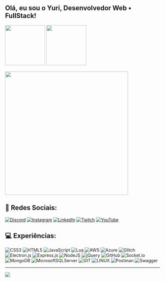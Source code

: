 ## Olá, eu sou o Yuri, Desenvolvedor Web • FullStack!

<div>
  <img height="130em" src="https://github-readme-stats.vercel.app/api?username=yuridv&theme=midnight-purple&hide_border=true&include_all_commits=true&count_private=true">
  <img height="130em" src="https://github-readme-stats.vercel.app/api/top-langs/?username=yuridv&theme=midnight-purple&hide_border=true&include_all_commits=true&count_private=true&layout=compact">
</div>
<br/>
<div>
  <img width="400em" src="https://github-readme-streak-stats.herokuapp.com/?user=yuridv&theme=midnight-purple&hide_border=true">
</div>

## 📸 Redes Sociais:
[![Discord](https://img.shields.io/badge/Discord-%237289DA.svg?logo=discord&logoColor=white)](https://discord.gg/https://discord.gg/Vy22Bk8qm8) [![Instagram](https://img.shields.io/badge/Instagram-%23E4405F.svg?logo=Instagram&logoColor=white)](https://instagram.com/https://www.instagram.com/yuri.develop) [![LinkedIn](https://img.shields.io/badge/LinkedIn-%230077B5.svg?logo=linkedin&logoColor=white)](https://linkedin.com/in/https://www.linkedin.com/in/yuri-eduardo-40a5b0290/) [![Twitch](https://img.shields.io/badge/Twitch-%239146FF.svg?logo=Twitch&logoColor=white)](https://twitch.tv/https://www.twitch.tv/mrdragonzin) [![YouTube](https://img.shields.io/badge/YouTube-%23FF0000.svg?logo=YouTube&logoColor=white)](https://youtube.com/@www.youtube.com/@yuri.developer) 

## 💻 Experiências:
![CSS3](https://img.shields.io/badge/css3-%231572B6.svg?style=flat&logo=css3&logoColor=white) ![HTML5](https://img.shields.io/badge/html5-%23E34F26.svg?style=flat&logo=html5&logoColor=white) ![JavaScript](https://img.shields.io/badge/javascript-%23323330.svg?style=flat&logo=javascript&logoColor=%23F7DF1E) ![Lua](https://img.shields.io/badge/lua-%232C2D72.svg?style=flat&logo=lua&logoColor=white) ![AWS](https://img.shields.io/badge/AWS-%23FF9900.svg?style=flat&logo=amazon-aws&logoColor=white) ![Azure](https://img.shields.io/badge/azure-%230072C6.svg?style=flat&logo=azure-devops&logoColor=white) ![Glitch](https://img.shields.io/badge/glitch-%233333FF.svg?style=flat&logo=glitch&logoColor=white) ![Electron.js](https://img.shields.io/badge/Electron-191970?style=flat&logo=Electron&logoColor=white) ![Express.js](https://img.shields.io/badge/express.js-%23404d59.svg?style=flat&logo=express&logoColor=%2361DAFB) ![NodeJS](https://img.shields.io/badge/node.js-6DA55F?style=flat&logo=node.js&logoColor=white) ![jQuery](https://img.shields.io/badge/jquery-%230769AD.svg?style=flat&logo=jquery&logoColor=white) ![GitHub](https://img.shields.io/badge/GitHub-%23121011.svg?style=flat&logo=github&logoColor=white) ![Socket.io](https://img.shields.io/badge/Socket.io-black?style=flat&logo=socket.io&badgeColor=010101) ![MongoDB](https://img.shields.io/badge/MongoDB-%234ea94b.svg?style=flat&logo=mongodb&logoColor=white) ![MicrosoftSQLServer](https://img.shields.io/badge/Microsoft%20SQL%20Sever-CC2927?style=flat&logo=microsoft%20sql%20server&logoColor=white) ![GIT](https://img.shields.io/badge/Git-fc6d26?style=flat&logo=git&logoColor=white) ![LINUX](https://img.shields.io/badge/Linux-FCC624?style=flat&logo=linux&logoColor=black) ![Postman](https://img.shields.io/badge/Postman-FF6C37?style=flat&logo=postman&logoColor=white) ![Swagger](https://img.shields.io/badge/-Swagger-%23Clojure?style=flat&logo=swagger&logoColor=white)

---
[![](https://visitcount.itsvg.in/api?id=yuridv&icon=2&color=6)](https://visitcount.itsvg.in)
